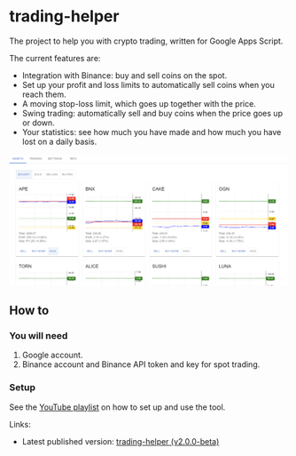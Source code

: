 # trading-helper

The project to help you with crypto trading, written for Google Apps Script.

The current features are:
* Integration with Binance: buy and sell coins on the spot.
* Set up your profit and loss limits to automatically sell coins when you reach them.
* A moving stop-loss limit, which goes up together with the price.
* Swing trading: automatically sell and buy coins when the price goes up or down.
* Your statistics: see how much you have made and how much you have lost on a daily basis.

![img/dashboard.png](img/dashboard.png)

## How to

### You will need

1. Google account.
2. Binance account and Binance API token and key for spot trading.

### Setup

See the [YouTube playlist](https://www.youtube.com/playlist?list=PLAiqSgC5hs1fcFglYk81W7hpNRJbqu0Ox) on how to set up and use the tool.

Links:
* Latest published version: [trading-helper (v2.0.0-beta)](https://script.google.com/home/projects/1vgittGklx2fFFOPiMb7t5kX1VEKb3a9viFwPtFI_sPOGlivfrnmcAM9_)

